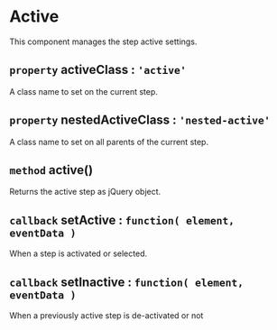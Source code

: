 # Active

This component manages the step active settings.

## `property` activeClass : `'active'`

A class name to set on the current step.

## `property` nestedActiveClass : `'nested-active'`

A class name to set on all parents of the current step.

## `method` active()

Returns the active step as jQuery object.

## `callback` setActive : `function( element, eventData )`

When a step is activated or selected.

## `callback` setInactive : `function( element, eventData )`

When a previously active step is de-activated or not

